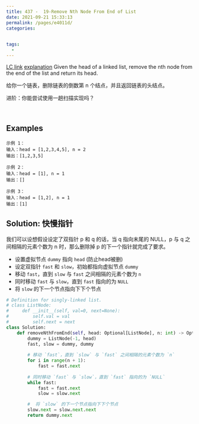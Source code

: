 ```yaml
---
title: 437 -  19-Remove Nth Node From End of List
date: 2021-09-21 15:33:13
permalink: /pages/e4011d/
categories:
  

tags:
  - 
---
```

[LC link](https://leetcode.com/problems/remove-nth-node-from-end-of-list/)
[explanation](https://leetcode-cn.com/problems/remove-nth-node-from-end-of-list/solution/dong-hua-tu-jie-leetcode-di-19-hao-wen-ti-shan-chu/)
Given the head of a linked list, remove the nth node from the end of the list and return its head.

给你一个链表，删除链表的倒数第 n 个结点，并且返回链表的头结点。

进阶：你能尝试使用一趟扫描实现吗？

 
## Examples
```
示例 1：
输入：head = [1,2,3,4,5], n = 2
输出：[1,2,3,5]

示例 2：
输入：head = [1], n = 1
输出：[]

示例 3：
输入：head = [1,2], n = 1
输出：[1]
```

## Solution: 快慢指针
我们可以设想假设设定了双指针 p 和 q 的话，当 q 指向末尾的 NULL，p 与 q 之间相隔的元素个数为 n 时，那么删除掉 p 的下一个指针就完成了要求。

- 设置虚拟节点 `dummy` 指向 `head` (防止head被删)
- 设定双指针 `fast` 和 `slow`，初始都指向虚拟节点 `dummy`
- 移动 `fast`，直到 `slow` 与 `fast` 之间相隔的元素个数为 `n`
- 同时移动 `fast` 与 `slow`，直到 `fast` 指向的为 `NULL`
- 将 `slow` 的下一个节点指向下下个节点

```python
# Definition for singly-linked list.
# class ListNode:
#     def __init__(self, val=0, next=None):
#         self.val = val
#         self.next = next
class Solution:
    def removeNthFromEnd(self, head: Optional[ListNode], n: int) -> Optional[ListNode]:
        dummy = ListNode(-1, head)
        fast, slow = dummy, dummy
        
        # 移动 `fast`，直到 `slow` 与 `fast` 之间相隔的元素个数为 `n`
        for i in range(n + 1):
            fast = fast.next  
        
        # 同时移动 `fast` 与 `slow`，直到 `fast` 指向的为 `NULL`
        while fast:
            fast = fast.next
            slow = slow.next

        #  将 `slow` 的下一个节点指向下下个节点
        slow.next = slow.next.next
        return dummy.next
```
